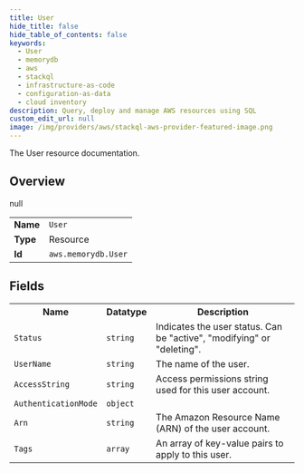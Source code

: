```yaml
---
title: User
hide_title: false
hide_table_of_contents: false
keywords:
  - User
  - memorydb
  - aws
  - stackql
  - infrastructure-as-code
  - configuration-as-data
  - cloud inventory
description: Query, deploy and manage AWS resources using SQL
custom_edit_url: null
image: /img/providers/aws/stackql-aws-provider-featured-image.png
---
```

The User resource documentation.

## Overview
<table><tbody>
<tr><td><b>Name</b></td><td><code>User</code></td></tr>
<tr><td><b>Type</b></td><td>Resource</td></tr>
null
<tr><td><b>Id</b></td><td><code>aws.memorydb.User</code></td></tr>
</tbody></table>

## Fields
<table><tbody>
<tr><th>Name</th><th>Datatype</th><th>Description</th></tr>
<tr><td><code>Status</code></td><td><code>string</code></td><td>Indicates the user status. Can be "active", "modifying" or "deleting".</td></tr><tr><td><code>UserName</code></td><td><code>string</code></td><td>The name of the user.</td></tr><tr><td><code>AccessString</code></td><td><code>string</code></td><td>Access permissions string used for this user account.</td></tr><tr><td><code>AuthenticationMode</code></td><td><code>object</code></td><td></td></tr><tr><td><code>Arn</code></td><td><code>string</code></td><td>The Amazon Resource Name (ARN) of the user account.</td></tr><tr><td><code>Tags</code></td><td><code>array</code></td><td>An array of key-value pairs to apply to this user.</td></tr>
</tbody></table>